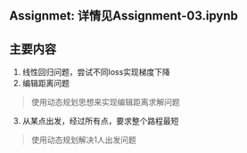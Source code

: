 ## Assignmet: 详情见Assignment-03.ipynb


## 主要内容
1. 线性回归问题，尝试不同loss实现梯度下降
2. 编辑距离问题
> 使用动态规划思想来实现编辑距离求解问题
  
3. 从某点出发，经过所有点，要求整个路程最短
> 使用动态规划解决1人出发问题